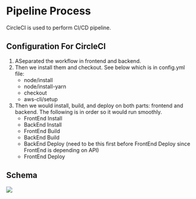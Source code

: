# Pipeline Process

CircleCI is used to perform CI/CD pipeline.

## Configuration For CircleCI

1. ASeparated the workflow in frontend and backend.
2. Then we install them and checkout.  See below which is in config.yml file:
    - node/install
    - node/install-yarn
    - checkout
    - aws-cli/setup
3. Then we would install, build, and deploy on both parts: frontend and backend.  The following is in order so it would run smoothly.
    - FrontEnd Install
    - BackEnd Install
    - FrontEnd Build
    - BackEnd Build
    - BackEnd Deploy (need to be this first before FrontEnd Deploy since FrontEnd is depending on API)
    - FrontEnd Deploy

## Schema

![](../screenshots/pipeline.png)
